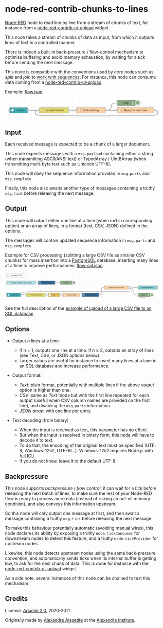 # node-red-contrib-chunks-to-lines

[Node-RED](https://nodered.org) node to read line by line from a stream of chunks of text,
for instance from a [node-red-contrib-ui-upload](https://github.com/alexandrainst/node-red-contrib-ui-upload) widget.

This node takes a stream of chunks of data as input, from which it outputs lines of text in a controlled manner.

There is indeed a built-in back-pressure / flow-control mechanism to optimise buffering and avoid memory exhaustion, by waiting for a *tick* before sending the next message.

This node is compatible with the conventions used by core nodes such as *split* and *join* to [work with sequences](https://nodered.org/docs/user-guide/messages#message-sequences").
For instance, this node can consume data coming from a [node-red-contrib-ui-upload](https://github.com/alexandrainst/node-red-contrib-ui-upload).

Example: [flow.json](doc/flow.json)

![Node-RED flow](doc/flow.png)

## Input

Each received message is expected to be a chunk of a larger document.

This node expects messages with a `msg.payload` containing either a string (when transmitting ASCII/ANSI text) or TypedArray / Uint8Array (when transmitting multi-byte text such as Unicode UTF-8).

This node will obey the sequence information provided in `msg.parts` and `msg.complete`.

Finally, this node also awaits another type of messages containing a truthy `msg.tick` before releasing the next message.

## Output

This node will output either one line at a time (when n=1 in corresponding option) or an array of lines, in a format (text, CSV, JSON) defined in the options.

The messages will contain updated sequence information in `msg.parts` and `msg.complete`.

Example for CSV processing (splitting a large CSV file as smaller CSV chunks) for mass insertion into a [PostgreSQL](https://www.npmjs.com/package/node-red-contrib-postgresql) database,
inserting many lines at a time to improve performances: [flow-sql.json](doc/flow-sql.json)

![Node-RED flow](doc/flow-sql.png)

See the full description of the [example of upload of a large CSV file to an SQL database](https://flows.nodered.org/flow/687918dd5cb66a3bfc2a661e15ef4237).

## Options

* Output *n* lines at a time:
  * If n = 1, outputs one line at a time. If n ≥ 2, outputs an array of lines (see Text, CSV, or JSON options below).
  * Larger values are useful for instance to insert many lines at a time in an SQL database and increase performance.
* Output format:
  * *Text*: plain format, potentially with multiple lines if the above *output* option is higher than one.
  * *CSV*: same as *Text* mode but with the first line repeated for each output (useful when CSV column names are provided on the first line), and disabling the `msg.parts` information.
  * *JSON array*: with one line per entry.

* Text decoding (from binary)
  * When the input is received as text, this parameter has no effect.
  * But when the input is received in binary form, this node will have to decode it to text.
  * To do that, the encoding of the original text must be specified (UTF-8, Windows-1252, UTF-16…). Windows-1252 requires Node.js with [full ICU](https://nodejs.org/api/util.html#util_whatwg_supported_encodings).
  * If you do not know, leave it to the default UTF-8.

## Backpressure

This node supports *backpressure* / *flow control*:
it can wait for a *tick* before releasing the next batch of lines, to make sure the rest of your Node-RED flow is ready to process more data
(instead of risking an out-of-memory condition), and also conveys this information upstream.

So this node will only output one message at first, and then await a message containing a truthy `msg.tick` before releasing the next message.

To make this behaviour potentially automatic (avoiding manual wires), this node declares its ability by exposing a truthy `node.tickConsumer` for downstream nodes to detect this feature,
and a truthy `node.tickProvider` for upstream nodes.

Likewise, this node detects upstream nodes using the same back-pressure convention, and automatically sends ticks when its internal buffer is getting low, to ask for the next chunk of data.
This is done for instance with the [node-red-contrib-ui-upload](https://github.com/alexandrainst/node-red-contrib-ui-upload) widget.

As a side note, several instances of this node can be chained to test this mechanism.

## Credits

License: [Apache 2.0](LICENSE.md), 2020-2021.

Originally made by [Alexandre Alapetite](https://alexandra.dk/alexandre.alapetite) at the [Alexandra Institute](https://alexandra.dk).
